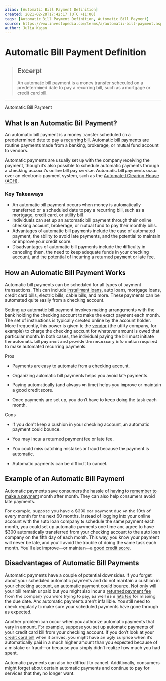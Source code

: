 ```yaml
---
alias: [Automatic Bill Payment Definition]
created: 2021-02-28T17:42:17 (UTC +11:00)
tags: [Automatic Bill Payment Definition, Automatic Bill Payment]
source: https://www.investopedia.com/terms/a/automatic-bill-payment.asp
author: Julia Kagan
---
```


# Automatic Bill Payment Definition

> ## Excerpt
> An automatic bill payment is a money transfer scheduled on a predetermined date to pay a recurring bill, such as a mortgage or credit card bill.

---

Automatic Bill Payment
## What Is an Automatic Bill Payment?

An automatic bill payment is a money transfer scheduled on a predetermined date to pay a [recurring bill](https://www.investopedia.com/terms/r/recurring-billing.asp). Automatic bill payments are routine payments made from a banking, brokerage, or mutual fund account to vendors.

Automatic payments are usually set up with the company receiving the payment, though it’s also possible to schedule automatic payments through a checking account’s online bill pay service. Automatic bill payments occur over an electronic payment system, such as the [Automated Clearing House (ACH)](https://www.investopedia.com/terms/a/ach.asp).

### Key Takeaways

-   An automatic bill payment occurs when money is automatically transferred on a scheduled date to pay a recurring bill, such as a mortgage, credit card, or utility bill.
-   Individuals can set up an automatic bill payment through their online checking account, brokerage, or mutual fund to pay their monthly bills.
-   Advantages of automatic bill payments include the ease of automated payment, the ability to avoid late payments, and the potential to maintain or improve your credit score.
-   Disadvantages of automatic bill payments include the difficulty in canceling them, the need to keep adequate funds in your checking account, and the potential of incurring a returned payment or late fee.

## How an Automatic Bill Payment Works

Automatic bill payments can be scheduled for all types of payment transactions. This can include [installment loans](https://www.investopedia.com/articles/personal-finance/072316/how-installment-loans-work.asp), auto loans, mortgage loans, credit card bills, electric bills, cable bills, and more. These payments can be automated quite easily from a checking account.

Setting up automatic bill payment involves making arrangements with the bank holding the checking account to make the exact payment each month. The set of instructions is typically created online by the account holder. More frequently, this power is given to the [vendor](https://www.investopedia.com/terms/v/vendor.asp) (the utility company, for example) to charge the checking account for whatever amount is owed that particular month. In both cases, the individual paying the bill must initiate the automatic bill payment and provide the necessary information required to make automated recurring payments.

Pros

-   Payments are easy to automate from a checking account.
    
-   Organizing automatic bill payments helps you avoid late payments. 
    
-   Paying automatically (and always on time) helps you improve or maintain a good credit score.
    
-   Once payments are set up, you don’t have to keep doing the task each month.
    

Cons

-   If you don't keep a cushion in your checking account, an automatic payment could bounce.
    
-   You may incur a returned payment fee or late fee.
    
-   You could miss catching mistakes or fraud because the payment is automatic.
    
-   Automatic payments can be difficult to cancel.
    

## Example of an Automatic Bill Payment

Automatic payments save consumers the hassle of having to [remember to make a payment](https://www.investopedia.com/articles/pf/08/stop-paying-bills-late.asp) month after month. They can also help consumers avoid late payments.

For example, suppose you have a $300 car payment due on the 10th of every month for the next 60 months. Instead of logging into your online account with the auto loan company to schedule the same payment each month, you could set up automatic payments one time and agree to have $300 automatically transferred from your checking account to the auto loan company on the fifth day of each month. This way, you know your payment will never be late, and you’ll avoid the trouble of doing the same task each month. You'll also improve—or maintain—a [good credit score](https://www.investopedia.com/articles/personal-finance/120414/what-good-credit-score.asp).

## Disadvantages of Automatic Bill Payments

Automatic payments have a couple of potential downsides. If you forget about your scheduled automatic payments and do not maintain a cushion in your checking account, an automatic payment could bounce. Not only will your bill remain unpaid but you might also incur a [returned payment fee](https://www.investopedia.com/terms/r/returned-payment-fee.asp) from the company you were trying to pay, as well as a [late fee](https://www.investopedia.com/terms/l/late-fee.asp) for missing the due date. And automatic payments aren’t infallible. You still need to check regularly to make sure your scheduled payments have gone through as expected.

Another problem can occur when you authorize automatic payments that vary in amount. For example, suppose you set up automatic payments of your credit card bill from your checking account. If you don’t look at your [credit card bill](https://www.investopedia.com/terms/c/credit-card-balance.asp) when it arrives, you might have an ugly surprise when it’s automatically paid in a much higher amount than you expected because of a mistake or fraud—or because you simply didn’t realize how much you had spent.

Automatic payments can also be difficult to cancel. Additionally, consumers might forget about certain automatic payments and continue to pay for services that they no longer want.
